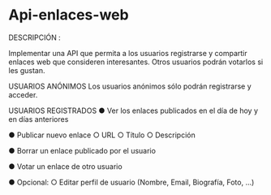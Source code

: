 # Api-enlaces-web


DESCRIPCIÓN :


Implementar una API que permita a los usuarios registrarse y compartir enlaces web que
consideren interesantes. Otros usuarios podrán votarlos si les gustan.

USUARIOS ANÓNIMOS
Los usuarios anónimos sólo podrán registrarse y acceder.

USUARIOS REGISTRADOS
● Ver los enlaces publicados en el día de hoy y en días anteriores

● Publicar nuevo enlace
○ URL
○ Título
○ Descripción

● Borrar un enlace publicado por el usuario

● Votar un enlace de otro usuario

● Opcional:
○ Editar perfil de usuario (Nombre, Email, Biografía, Foto, …)
